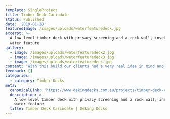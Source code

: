 ```yaml
---
template: SingleProject
title: Timber Deck Carindale
status: Published
date: '2019-01-28'
featuredImage: /images/uploads/waterfeaturedeck.jpg
excerpt: >-
  A low level timber deck with privacy screening and a rock wall, inset with a
  water feature
gallery:
  - image: /images/uploads/waterfeaturedeck2.jpg
  - image: /images/uploads/waterfeaturedeck3.jpg
  - image: /images/uploads/waterfeaturedeck.jpg
content: "With this build our clients had a very real idea in mind and needed it brought to life with some amazing carpentry skills.  DeKing Decks provided detailed drawings so our clients could visualize their dream.\n\nIt is an awesome outdoor area.  This low level timber deck also has a wonderful water feature set into the rock wall, which is a feature itself in the privacy screen to hide the fence and neighbours.\r\n\nWhat a great area to relax and chill out with the family, or entertain and host a party on the back deck.\r\n\n\rSee what DeKing Decks can do for your project. Get in contact today and take the first step in creating your dream become reality. Check out our 6 simple step process, our extensive gallery in our projects or try out our online pricing calculators."
feedback: []
categories:
  - category: Timber Decks
meta:
  canonicalLink: 'https://www.dekingdecks.com.au/projects/timber-deck-carindale/'
  description: >-
    A low level timber deck with privacy screening and a rock wall, inset with a
    water feature
  title: Timber Deck Carindale | Deking Decks
---
```


